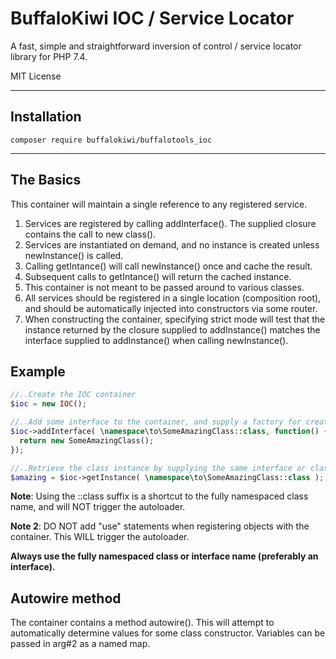 # BuffaloKiwi IOC / Service Locator 

A fast, simple and straightforward inversion of control / service locator library for PHP 7.4.  

MIT License

---

## Installation

```
composer require buffalokiwi/buffalotools_ioc
```
  
---

## The Basics 

This container will maintain a single reference to any registered service.  

1. Services are registered by calling addInterface().  The supplied closure contains the call to new class().
2. Services are instantiated on demand, and no instance is created unless newInstance() is called.
3. Calling getIntance() will call newInstance() once and cache the result.
4. Subsequent calls to getIntance() will return the cached instance.  
5. This container is not meant to be passed around to various classes.  
6. All services should be registered in a single location (composition root), and should be automatically injected into constructors via some router.  
7. When constructing the container, specifying strict mode will test that the instance returned by the closure supplied to addInstance() matches the interface supplied to addInstance() when calling newInstance().
  

## Example

```php
//..Create the IOC container
$ioc = new IOC();

//..Add some interface to the container, and supply a factory for creating new instances 
$ioc->addInterface( \namespace\to\SomeAmazingClass::class, function() {
  return new SomeAmazingClass();
});

//..Retrieve the class instance by supplying the same interface or class name as supplied to addInterface()
$amazing = $ioc->getInstance( \namespace\to\SomeAmazingClass::class );
```

**Note**: Using the ::class suffix is a shortcut to the fully namespaced class name, and will NOT trigger the autoloader.  
  

**Note 2**: DO NOT add "use" statements when registering objects with the container.  This WILL trigger the autoloader.
  
**Always use the fully namespaced class or interface name (preferably an interface).**  


## Autowire method

The container contains a method autowire().  This will attempt to automatically determine values for some class constructor.
Variables can be passed in arg#2 as a named map.


